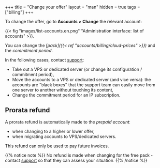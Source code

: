 +++
title = "Change your offer"
layout = "man"
hidden = true
tags = ["billing"]
+++

To change the offer, go to **Accounts > Change** the relevant account:

{{< fig "images/list-accounts.en.png" "Administration interface: list of accounts" >}}.

You can change the *[pack]({{< ref "accounts/billing/cloud-prices" >}})* and the *commitment period*.

In the following cases, contact [support](https://admin.alwaysdata.com/support/add/):

- Take out a VPS or dedicated server (or change its configuration / commitment period),
- Move the accounts to a VPS or dedicated server (and vice versa): the accounts are "black boxes" that the support team can easily move from one server to another without touching its content,
- Change the commitment period for an IP subscription.

## Prorata refund

A prorata refund is automatically made to the *prepaid account*:

- when changing to a higher or lower offer,
- when migrating accounts to VPS/dedicated servers.

This refund can only be used to pay future invoices.

{{% notice note %}}
No refund is made when changing for the free pack - contact [support](https://admin.alwaysdata.com/support/add/) so that they can assess your situation.
{{% /notice %}}

